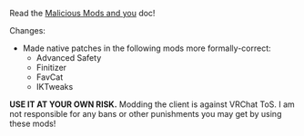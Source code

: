 Read the [Malicious Mods and you](https://github.com/knah/VRCMods/blob/master/Malicious-Mods.md) doc!

Changes:
 * Made native patches in the following mods more formally-correct:
   * Advanced Safety
   * Finitizer
   * FavCat
   * IKTweaks

**USE IT AT YOUR OWN RISK.** Modding the client is against VRChat ToS. I am not responsible for any bans or other punishments you may get by using these mods!